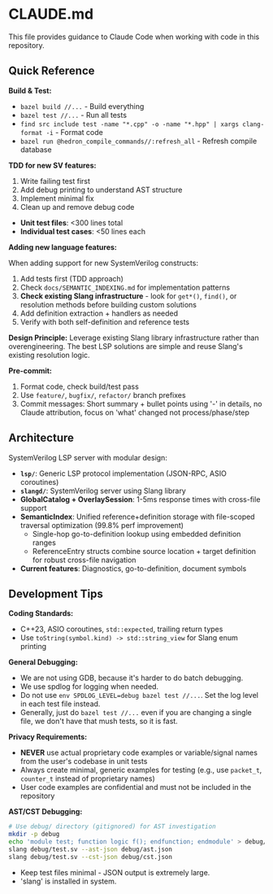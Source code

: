 # CLAUDE.md

This file provides guidance to Claude Code when working with code in this repository.

## Quick Reference

**Build & Test:**

- `bazel build //...` - Build everything
- `bazel test //...` - Run all tests
- `find src include test -name "*.cpp" -o -name "*.hpp" | xargs clang-format -i` - Format code
- `bazel run @hedron_compile_commands//:refresh_all` - Refresh compile database

**TDD for new SV features:**

1. Write failing test first
2. Add debug printing to understand AST structure
3. Implement minimal fix
4. Clean up and remove debug code

- **Unit test files**: <300 lines total
- **Individual test cases**: <50 lines each

**Adding new language features:**

When adding support for new SystemVerilog constructs:
1. Add tests first (TDD approach)
2. Check `docs/SEMANTIC_INDEXING.md` for implementation patterns
3. **Check existing Slang infrastructure** - look for `get*()`, `find()`, or resolution methods before building custom solutions
4. Add definition extraction + handlers as needed
5. Verify with both self-definition and reference tests

**Design Principle:**
Leverage existing Slang library infrastructure rather than overengineering. The best LSP solutions are simple and reuse Slang's existing resolution logic.

**Pre-commit:**

1. Format code, check build/test pass
2. Use `feature/`, `bugfix/`, `refactor/` branch prefixes
3. Commit messages: Short summary + bullet points using '-' in details, no Claude attribution, focus on 'what' changed not process/phase/step

## Architecture

SystemVerilog LSP server with modular design:

- **`lsp/`**: Generic LSP protocol implementation (JSON-RPC, ASIO coroutines)
- **`slangd/`**: SystemVerilog server using Slang library
- **GlobalCatalog + OverlaySession**: 1-5ms response times with cross-file support
- **SemanticIndex**: Unified reference+definition storage with file-scoped traversal optimization (99.8% perf improvement)
  - Single-hop go-to-definition lookup using embedded definition ranges
  - ReferenceEntry structs combine source location + target definition for robust cross-file navigation
- **Current features**: Diagnostics, go-to-definition, document symbols

## Development Tips

**Coding Standards:**

- C++23, ASIO coroutines, `std::expected`, trailing return types
- Use `toString(symbol.kind) -> std::string_view` for Slang enum printing

**General Debugging:**

- We are not using GDB, because it's harder to do batch debugging.
- We use spdlog for logging when needed.
- Do not use `env SPDLOG_LEVEL=debug bazel test //...`. Set the log level in each test file instead.
- Generally, just do `bazel test //...` even if you are changing a single file, we don't have that mush tests, so it is fast.

**Privacy Requirements:**

- **NEVER** use actual proprietary code examples or variable/signal names from the user's codebase in unit tests
- Always create minimal, generic examples for testing (e.g., use `packet_t`, `counter_t` instead of proprietary names)
- User code examples are confidential and must not be included in the repository

**AST/CST Debugging:**

```bash
# Use debug/ directory (gitignored) for AST investigation
mkdir -p debug
echo 'module test; function logic f(); endfunction; endmodule' > debug/test.sv
slang debug/test.sv --ast-json debug/ast.json
slang debug/test.sv --cst-json debug/cst.json
```

- Keep test files minimal - JSON output is extremely large.
- 'slang' is installed in system.
